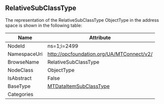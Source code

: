 <!-- objecttype -->
## RelativeSubClassType
  
<!-- end of text -->
The representation of the RelativeSubClassType ObjectType in the address space is shown in the following table:  

|Name|Attribute|
|---|---|
|NodeId|ns=1;i=2499|
|NamespaceUri|http://opcfoundation.org/UA/MTConnect/v2/|
|BrowseName|RelativeSubClassType|
|NodeClass|ObjectType|
|IsAbstract|False|
|BaseType|[MTDataItemSubClassType](../../ObjectTypes/MTDataItemSubClassType/readme.md)|
|Categories||

